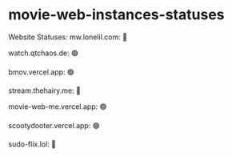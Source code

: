 # movie-web-instances-statuses

Website Statuses:
mw.lonelil.com: 🔴

watch.qtchaos.de: 🟢

bmov.vercel.app: 🟢

stream.thehairy.me: 🔴

movie-web-me.vercel.app: 🟢

scootydooter.vercel.app: 🟢

sudo-flix.lol: 🔴

